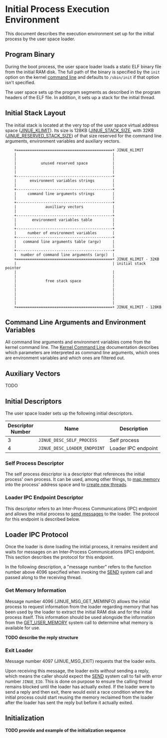 # Initial Process Execution Environment

This document describes the execution environment set up for the initial
process by the user space loader.

## Program Binary

During the boot process, the user space loader loads a static ELF 
binary file from the initial RAM disk. The full path of the binary is 
specified by the `init` option on the kernel [command line](cmdline.md) 
and defaults to `/sbin/init` if that option isn't specified.

The user space sets up the program segments as described in the program 
headers of the ELF file. In addition, it sets up a stack for the 
initial thread.

## Initial Stack Layout

The initial stack is located at the very top of the user space virtual 
address space ([JINUE_KLIMIT](../include/jinue/shared/asm/i686.h)). 
Its size is 128KB 
([JINUE_STACK_SIZE](../include/jinue/shared/asm/stack.h), with 32KB 
([JINUE_RESERVED_STACK_SIZE](../include/jinue/shared/asm/stack.h)) of 
that size reserved for the command line arguments, environment 
variables and auxiliary vectors.

```
    +===========================================+ JINUE_KLIMIT
    |                                           |
    |                                           |
    |           unused reserved space           |
    |                                           |
    |                                           |
    +-------------------------------------------+
    |      environment variables strings        |
    |                                           |
    +-------------------------------------------+
    |     command line arguments strings        |
    |                                           |
    +-------------------------------------------+
    |             auxiliary vectors             |
    |                                           |
    +-------------------------------------------+
    |       environment variables table         |
    |                                           |
    +-------------------------------------------+
    |     number of environment variables       |
    +-------------------------------------------+
    |   command line arguments table (argv)     |
    |                                           |
    +-------------------------------------------+
    |  number of command line arguments (argc)  |
    +===========================================+ JINUE_KLIMIT - 32KB
    |                                           | initial stack pointer
    |                                           |
    |                                           |
    |             free stack space              |
    |                                           |
    |                                           |
    |                                           |
    |                                           |
    |                                           |
    +===========================================+ JINUE_KLIMIT - 128KB
```

## Command Line Arguments and Environment Variables

All command line arguments and environment variables come from the 
kernel command line. The [Kernel Command Line](cmdline.md) 
documentation describes which parameters are interpreted as command 
line arguments, which ones are environment variables and which ones are 
filtered out.

## Auxiliary Vectors

TODO

## Initial Descriptors

The user space loader sets up the following initial descriptors.

| Descriptor<br>Number | Name                         | Description         |
|----------------------|------------------------------|---------------------|
| 3                    | `JINUE_DESC_SELF_PROCESS`    | Self process        |
| 4                    | `JINUE_DESC_LOADER_ENDPOINT` | Loader IPC endpoint |

### Self Process Descriptor

The self process descriptor is a descriptor that references the initial 
process' own process. It can be used, among other things, to [map 
memory](syscalls/mmap.md) into the process' address space and to 
[create new threads](syscalls/create-thread.md).

### Loader IPC Endpoint Descriptor

This descriptor refers to an Inter-Process Communications (IPC) 
endpoint and allows the initial process to [send 
messages](syscalls/send.md) to the loader. The protocol for this 
endpoint is described below.

## Loader IPC Protocol

Once the loader is done loading the initial process, it remains 
resident and waits for messages on an Inter-Process Communications 
(IPC) endpoint. This section describes the protocol for this endpoint.

In the following description, a "message number" refers to the function 
number above 4096 specified when invoking the [SEND](syscalls/send.md) 
system call and passed along to the receiving thread.

### Get Memory Information

Message number 4096 (JINUE_MSG_GET_MEMINFO) allows the initial process 
to request information from the loader regarding memory that has been 
used by the loader to extract the initial RAM disk and for the initial 
process itself. This information should be used alongside the 
information from the [GET_USER_MEMORY](syscalls/get-user-memory.md) 
system call to determine what memory is available for use.

**TODO describe the reply structure**

### Exit Loader

Message number 4097 (JINUE_MSG_EXIT) requests that the loader exits.

Upon receiving this message, the loader exits *without* sending a 
reply, which means the caller should expect the 
[SEND](syscalls/send.md) system call to fail with error number 
`JINUE_EIO`. This is done on purpose to ensure the calling thread 
remains blocked until the loader has actually exited. If the loader 
were to send a reply and then exit, there would exist a race condition 
where the initial process could start reusing the memory reclaimed from 
the loader after the loader has sent the reply but before it actually 
exited.

## Initialization

**TODO provide and example of the initialization sequence**
